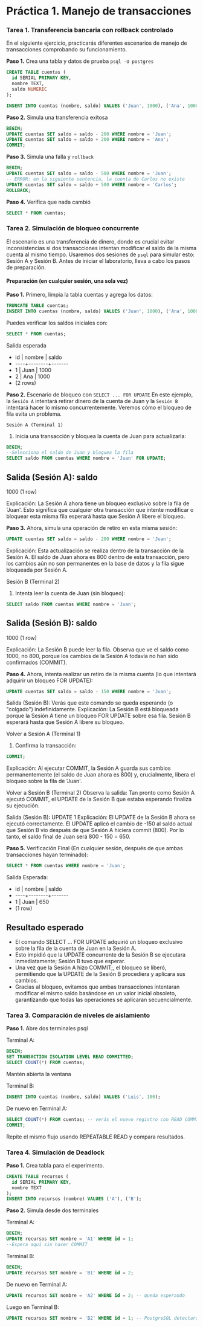 # Práctica 1. Manejo de transacciones

### Tarea 1. Transferencia bancaria con rollback controlado
En el siguiente ejercicio, practicarás diferentes escenarios de manejo de transacciones comprobando su funcionamiento.

**Paso 1.** Crea una tabla y datos de prueba
`psql -U postgres`

```sql
CREATE TABLE cuentas (
  id SERIAL PRIMARY KEY,
  nombre TEXT,
  saldo NUMERIC
);
```

```sql
INSERT INTO cuentas (nombre, saldo) VALUES ('Juan', 1000), ('Ana', 1000);
```

**Paso 2.** Simula una transferencia exitosa
```sql
BEGIN;
UPDATE cuentas SET saldo = saldo - 200 WHERE nombre = 'Juan';
UPDATE cuentas SET saldo = saldo + 200 WHERE nombre = 'Ana';
COMMIT;
```

**Paso 3.** Simula una falla y `rollback`
```sql
BEGIN;
UPDATE cuentas SET saldo = saldo - 500 WHERE nombre = 'Juan';
-- ERROR: en la siguiente sentencia, la cuenta de Carlos no existe
UPDATE cuentas SET saldo = saldo + 500 WHERE nombre = 'Carlos';
ROLLBACK;
```

**Paso 4.** Verifica que nada cambió
```sql
SELECT * FROM cuentas;
```

### Tarea 2. Simulación de bloqueo concurrente
El escenario es una transferencia de dinero, donde es crucial evitar inconsistencias si dos transacciones intentan modificar el saldo de la misma cuenta al mismo tiempo.
Usaremos dos sesiones de `psql` para simular esto: Sesión A y Sesión B.
Antes de iniciar el laboratorio, lleva a cabo los pasos de preparación.

#### Preparación (en cualquier sesión, una sola vez)

**Paso 1.** Primero, limpia la tabla cuentas y agrega los datos:

```sql
TRUNCATE TABLE cuentas;
INSERT INTO cuentas (nombre, saldo) VALUES ('Juan', 1000), ('Ana', 1000);
```

Puedes verificar los saldos iniciales con:

```sql
SELECT * FROM cuentas;
```

Salida esperada
- id | nombre | saldo
- ----+--------+-------
-  1 | Juan   |  1000
-  2 | Ana    |  1000
- (2 rows)

**Paso 2.** Escenario de bloqueo con `SELECT ... FOR UPDATE`
En este ejemplo, la `Sesión A` intentará retirar dinero de la cuenta de Juan y la `Sesión B` intentará hacer lo mismo concurrentemente. Veremos cómo el bloqueo de fila evita un problema.

`Sesión A (Terminal 1)`
1.	Inicia una transacción y bloquea la cuenta de Juan para actualizarla:

```sql
BEGIN;
--Selecciona el saldo de Juan y bloquea la fila
SELECT saldo FROM cuentas WHERE nombre = 'Juan' FOR UPDATE;
```
Salida (Sesión A):
 saldo
-------
  1000
(1 row)

Explicación: La Sesión A ahora tiene un bloqueo exclusivo sobre la fila de 'Juan'. Esto significa que cualquier otra transacción que intente modificar o bloquear esta misma fila esperará hasta que Sesión A libere el bloqueo.

**Paso 3.** Ahora, simula una operación de retiro en esta misma sesión:

```sql
UPDATE cuentas SET saldo = saldo - 200 WHERE nombre = 'Juan';
```

Explicación: Esta actualización se realiza dentro de la transacción de la Sesión A. El saldo de Juan ahora es 800 dentro de esta transacción, pero los cambios aún no son permanentes en la base de datos y la fila sigue bloqueada por Sesión A.
 
Sesión B (Terminal 2)
1.	Intenta leer la cuenta de Juan (sin bloqueo):

```sql
SELECT saldo FROM cuentas WHERE nombre = 'Juan';
```

Salida (Sesión B):
 saldo
-------
  1000
(1 row)

Explicación: La Sesión B puede leer la fila. Observa que ve el saldo como 1000, no 800, porque los cambios de la Sesión A todavía no han sido confirmados (COMMIT).

**Paso 4.** Ahora, intenta realizar un retiro de la misma cuenta (lo que intentará adquirir un bloqueo FOR UPDATE):

```sql
UPDATE cuentas SET saldo = saldo - 150 WHERE nombre = 'Juan';
```

Salida (Sesión B): Verás que este comando se queda esperando (o "colgado") indefinidamente.
Explicación: La Sesión B está bloqueada porque la Sesión A tiene un bloqueo FOR UPDATE sobre esa fila. Sesión B esperará hasta que Sesión A libere su bloqueo.

Volver a Sesión A (Terminal 1)
1.	Confirma la transacción:

```sql
COMMIT;
```

Explicación: Al ejecutar COMMIT, la Sesión A guarda sus cambios permanentemente (el saldo de Juan ahora es 800) y, crucialmente, libera el bloqueo sobre la fila de 'Juan'.

Volver a Sesión B (Terminal 2)
Observa la salida: Tan pronto como Sesión A ejecutó COMMIT, el UPDATE de la Sesión B que estaba esperando finaliza su ejecución.

Salida (Sesión B):
UPDATE 1
Explicación: El UPDATE de la Sesión B ahora se ejecutó correctamente. El UPDATE aplicó el cambio de -150 al saldo actual que Sesión B vio después de que Sesión A hiciera commit (800). Por lo tanto, el saldo final de Juan será 800 - 150 = 650.


**Paso 5.** Verificación Final (En cualquier sesión, después de que ambas transacciones hayan terminado):

```sql
SELECT * FROM cuentas WHERE nombre = 'Juan';
```
Salida Esperada:
- id | nombre | saldo
- ----+--------+-------
-  1 | Juan   |   650
- (1 row)
 

## Resultado esperado
-	El comando SELECT ... FOR UPDATE adquirió un bloqueo exclusivo sobre la fila de la cuenta de Juan en la Sesión A.
-	Esto impidió que la UPDATE concurrente de la Sesión B se ejecutara inmediatamente; Sesión B tuvo que esperar.
-	Una vez que la Sesión A hizo COMMIT;, el bloqueo se liberó, permitiendo que la UPDATE de la Sesión B procediera y aplicara sus cambios.
-	Gracias al bloqueo, evitamos que ambas transacciones intentaran modificar el mismo saldo basándose en un valor inicial obsoleto, garantizando que todas las operaciones se aplicaran secuencialmente.

### Tarea 3. Comparación de niveles de aislamiento

**Paso 1.** Abre dos terminales psql

Terminal A:
```sql
BEGIN;
SET TRANSACTION ISOLATION LEVEL READ COMMITTED;
SELECT COUNT(*) FROM cuentas;
```
 Mantén abierta la ventana

Terminal B:
```sql
INSERT INTO cuentas (nombre, saldo) VALUES ('Luis', 100);
```

De nuevo en Terminal A:
```sql
SELECT COUNT(*) FROM cuentas; -- verás el nuevo registro con READ COMMITTED
COMMIT;
```

Repite el mismo flujo usando REPEATABLE READ y compara resultados.

### Tarea 4. Simulación de Deadlock

**Paso 1.** Crea tabla para el experimento.

```sql
CREATE TABLE recursos (
  id SERIAL PRIMARY KEY,
  nombre TEXT
);
INSERT INTO recursos (nombre) VALUES ('A'), ('B');
```

**Paso 2.** Simula desde dos terminales

Terminal A:
```sql
BEGIN;
UPDATE recursos SET nombre = 'A1' WHERE id = 1;
--Espera aquí sin hacer COMMIT
```
Terminal B:
```sql
BEGIN;
UPDATE recursos SET nombre = 'B1' WHERE id = 2;
```
De nuevo en Terminal A:
```sql
UPDATE recursos SET nombre = 'A2' WHERE id = 2; -- queda esperando
```
Luego en Terminal B:
```sql
UPDATE recursos SET nombre = 'B2' WHERE id = 1; -- PostgreSQL detectará el deadlock
```
